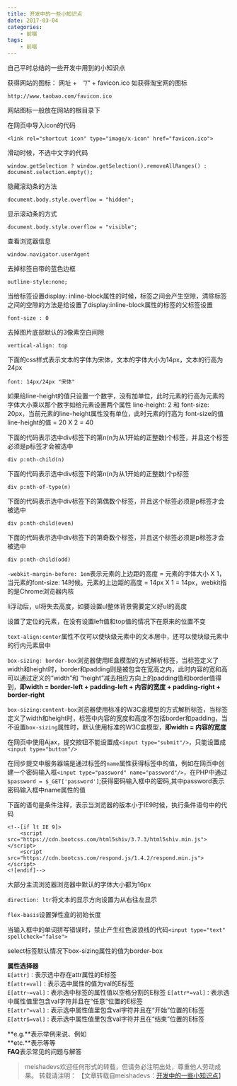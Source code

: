 ```yaml
---
title: 开发中的一些小知识点
date: 2017-03-04
categories:
	- 前端
tags:
    - 前端
---
```


自己平时总结的一些开发中用到的小知识点
<!--more-->

获得网站的图标： 网址 +　“/“ + favicon.ico 如获得淘宝网的图标
	
	http://www.taobao.com/favicon.ico

网站图标一般放在网站的根目录下

在网页中导入icon的代码

	<link rel="shortcut icon" type="image/x-icon" href="favicon.ico">

滑动时候，不选中文字的代码

	window.getSelection ? window.getSelection().removeAllRanges() : document.selection.empty();

隐藏滚动条的方法

	document.body.style.overflow = "hidden";

显示滚动条的方式

	document.body.style.overflow = "visible";
	
查看浏览器信息

	window.navigator.userAgent

去掉标签自带的蓝色边框

	outline-style:none;

当给标签设置display: inline-block属性的时候，标签之间会产生空隙，清除标签之间的空隙的方法是给设置了display:inline-block属性的标签的父标签设置

	font-size : 0

去掉图片底部默认的3像素空白间隙

	vertical-align: top

下面的css样式表示文本的字体为宋体，文本的字体大小为14px，文本的行高为24px

	font: 14px/24px "宋体"

如果给line-height的值只设置一个数字，没有加单位，此时元素的行高为元素的字体大小乘以那个数字如给元素设置两个属性 line-height: 2 和 font-size: 20px，当前元素的line-height属性没有单位，此时元素的行高为
font-size的值 line-height的值 = 20 X 2 = 40

下面的代码表示选中div标签下的第n(n为从1开始的正整数)个标签，并且这个标签必须是p标签才会被选中

	div p:nth-child(n)

下面的代码表示选中div标签下的第n(n为从1开始的正整数)个p标签

	div p:nth-of-type(n)

下面的代码表示选中div标签下的第偶数个标签，并且这个标签必须是p标签才会被选中

	div p:nth-child(even)

下面的代码表示选中div标签下的第奇数个标签，并且这个标签必须是p标签才会被选中

	div p:nth-child(odd)

`-webkit-margin-before: 1em`表示元素的上边距的高度 = 元素的字体大小 X 1，当元素的font-size: 14时候。元素的上边距的高度 = 14px X 1 = 14px，webkit指的是Chrome浏览器内核

li浮动后，ul将失去高度，如要设置ul整体背景需要定义好ul的高度

设置了定位的元素，在没有设置left值和top值的情况下在原来的位置不变

`text-align:center`属性不仅可以使块级元素中的文本居中，还可以使块级元素中的行内元素居中

`box-sizing: border-box`浏览器使用IE盒模型的方式解析标签，当标签定义了width和height时，border和padding则是被包含在宽高之内，此时内容的宽和高可以通过定义的“width”和 “height”减去相应方向上的padding值和border值得到，**即width = border-left + padding-left + 内容的宽度 + padding-right + border-right**

`box-sizing:content-box`浏览器使用标准的W3C盒模型的方式解析标签，当标签定义了width和height时，标签中内容的宽度和高度不包括border和padding，当不设置`box-sizing`属性时，默认使用标准的W3C盒模型，**即width = 内容的宽度**

在网页中使用Ajax，提交按钮不能设置成`<input type="submit"/>`，只能设置成`<input type="button"/>`

在同步提交中服务器端是通过标签的`name`属性获得标签中的值，例如在网页中创建一个密码输入框`<input type="password" name="password"/>`，在PHP中通过`$password = $_GET['password']`;获得密码输入框中的密码,其中password表示密码输入框中name属性的值

下面的语句是条件注释，表示当浏览器的版本小于IE9时候，执行条件语句中的代码

	<!--[if lt IE 9]>
    	<script src="https://cdn.bootcss.com/html5shiv/3.7.3/html5shiv.min.js"></script>
    	<script src="https://cdn.bootcss.com/respond.js/1.4.2/respond.min.js"></script>
	<![endif]-->

大部分主流浏览器浏览器中默认的字体大小都为16px

`direction: ltr`将文本的显示方向设置为从右往左显示

`flex-basis`设置弹性盒的初始长度

当输入框中的单词拼写错误时，禁止产生红色波浪线的代码`<input type="text" spellcheck="false">`  

select标签默认情况下box-sizing属性的值为border-box  

**属性选择器**  
`E[attr]：`表示选中存在attr属性的E标签  
`E[attr=val]：`表示选中属性的值为val的E标签  
`E[attr~=val]：`表示选中标签的属性值以空格分割的E标签
`E[attr*=val]：`表示选中属性值里包含val字符并且在“任意”位置的E标签  
`E[attr^=val]：`表示选中属性值里包含val字符并且在“开始”位置的E标签  
`E[attr$=val]：`表示选中属性值里包含val字符并且在“结束”位置的E标签

**e.g.**表示举例来说、例如  
**etc.**表示等等  
**FAQ**表示常见的问题与解答

> meishadevs欢迎任何形式的转载，但请务必注明出处，尊重他人劳动成果。
转载请注明： 【文章转载自meishadevs：[开发中的一些小知识点](http://meishadevs.com/blog/开发中的一些小知识点)】